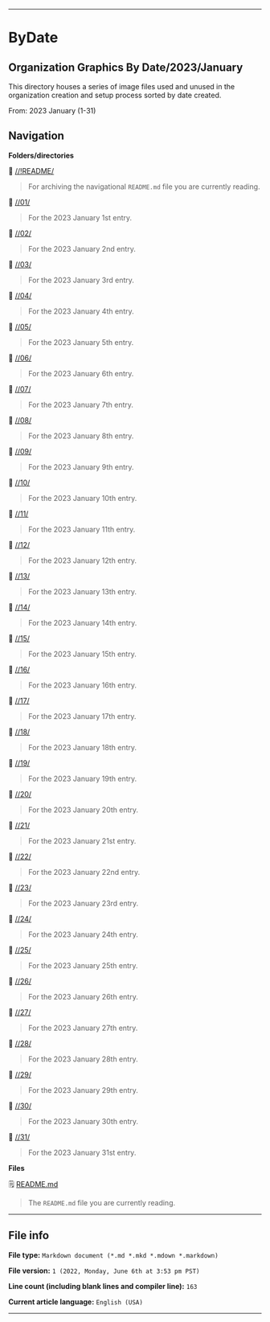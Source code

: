 
***

# ByDate

## Organization Graphics By Date/2023/January

This directory houses a series of image files used and unused in the organization creation and setup process sorted by date created.

From: 2023 January (1-31)

## Navigation

**Folders/directories**

📁 [//!README/](/OrganizationGraphics/!README/)

> For archiving the navigational `README.md` file you are currently reading.

📁 [//01/](/OrganizationGraphics/ByDate/2023/01_January/01/)

> For the 2023 January 1st entry.

📁 [//02/](/OrganizationGraphics/ByDate/2023/01_January/02/)

> For the 2023 January 2nd entry.

📁 [//03/](/OrganizationGraphics/ByDate/2023/01_January/03/)

> For the 2023 January 3rd entry.

📁 [//04/](/OrganizationGraphics/ByDate/2023/01_January/04/)

> For the 2023 January 4th entry.

📁 [//05/](/OrganizationGraphics/ByDate/2023/01_January/05/)

> For the 2023 January 5th entry.

📁 [//06/](/OrganizationGraphics/ByDate/2023/01_January/06/)

> For the 2023 January 6th entry.

📁 [//07/](/OrganizationGraphics/ByDate/2023/01_January/07/)

> For the 2023 January 7th entry.

📁 [//08/](/OrganizationGraphics/ByDate/2023/01_January/08/)

> For the 2023 January 8th entry.

📁 [//09/](/OrganizationGraphics/ByDate/2023/01_January/09/)

> For the 2023 January 9th entry.

📁 [//10/](/OrganizationGraphics/ByDate/2023/01_January/10/)

> For the 2023 January 10th entry.

📁 [//11/](/OrganizationGraphics/ByDate/2023/01_January/11/)

> For the 2023 January 11th entry.

📁 [//12/](/OrganizationGraphics/ByDate/2023/01_January/12/)

> For the 2023 January 12th entry.

📁 [//13/](/OrganizationGraphics/ByDate/2023/01_January/13/)

> For the 2023 January 13th entry.

📁 [//14/](/OrganizationGraphics/ByDate/2023/01_January/14/)

> For the 2023 January 14th entry.

📁 [//15/](/OrganizationGraphics/ByDate/2023/01_January/15/)

> For the 2023 January 15th entry.

📁 [//16/](/OrganizationGraphics/ByDate/2023/01_January/16/)

> For the 2023 January 16th entry.

📁 [//17/](/OrganizationGraphics/ByDate/2023/01_January/17/)

> For the 2023 January 17th entry.

📁 [//18/](/OrganizationGraphics/ByDate/2023/01_January/18/)

> For the 2023 January 18th entry.

📁 [//19/](/OrganizationGraphics/ByDate/2023/01_January/19/)

> For the 2023 January 19th entry.

📁 [//20/](/OrganizationGraphics/ByDate/2023/01_January/20/)

> For the 2023 January 20th entry.

📁 [//21/](/OrganizationGraphics/ByDate/2023/01_January/21/)

> For the 2023 January 21st entry.

📁 [//22/](/OrganizationGraphics/ByDate/2023/01_January/22/)

> For the 2023 January 22nd entry.

📁 [//23/](/OrganizationGraphics/ByDate/2023/01_January/23/)

> For the 2023 January 23rd entry.

📁 [//24/](/OrganizationGraphics/ByDate/2023/01_January/24/)

> For the 2023 January 24th entry.

📁 [//25/](/OrganizationGraphics/ByDate/2023/01_January/25/)

> For the 2023 January 25th entry.

📁 [//26/](/OrganizationGraphics/ByDate/2023/01_January/26/)

> For the 2023 January 26th entry.

📁 [//27/](/OrganizationGraphics/ByDate/2023/01_January/27/)

> For the 2023 January 27th entry.

📁 [//28/](/OrganizationGraphics/ByDate/2023/01_January/28/)

> For the 2023 January 28th entry.

📁 [//29/](/OrganizationGraphics/ByDate/2023/01_January/29/)

> For the 2023 January 29th entry.

📁 [//30/](/OrganizationGraphics/ByDate/2023/01_January/30/)

> For the 2023 January 30th entry.

📁 [//31/](/OrganizationGraphics/ByDate/2023/01_January/31/)

> For the 2023 January 31st entry.

**Files**

🗒️ [README.md](/OrganizationGraphics/ByDate/2023/01_January/README.md)

> The `README.md` file you are currently reading.

***

## File info

**File type:** `Markdown document (*.md *.mkd *.mdown *.markdown)`

**File version:** `1 (2022, Monday, June 6th at 3:53 pm PST)`

**Line count (including blank lines and compiler line):** `163`

**Current article language:** `English (USA)`

***

